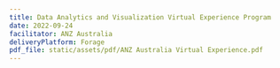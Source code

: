 ```yaml
---
title: Data Analytics and Visualization Virtual Experience Program 
date: 2022-09-24
facilitator: ANZ Australia
deliveryPlatform: Forage
pdf_file: static/assets/pdf/ANZ Australia Virtual Experience.pdf
---
```

